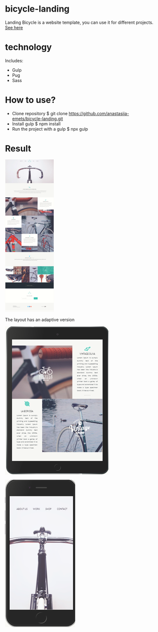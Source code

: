 # bicycle-landing
Landing Bicycle is a website template, you can use it for different projects.
[See here](https://anastasiia-emets.github.io/bicycle-landing/dist/index.html)
# technology
Includes:
- Gulp
- Pug
- Sass
# How to use?
- Clone repository $ git clone https://github.com/anastasiia-emets/bicycle-landing.git
- Install gulp $ npm install 
- Run the project with a gulp $ npx gulp
# Result
![alt text](https://github.com/anastasiia-emets/bicycle-landing/blob/master/Untitled.png "bicycle")

The layout has an adaptive version 

![alt text](https://github.com/anastasiia-emets/bicycle-landing/blob/master/1.png "bicycle")

![alt text](https://github.com/anastasiia-emets/bicycle-landing/blob/master/Untitled_1.png "bicycle")


